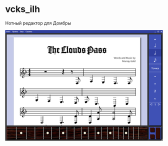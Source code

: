 # vcks_ilh
Нотный редактор для Домбры

![Alt text](/vcks_ilh/screenshot.PNG?raw=true "Optional Title")
